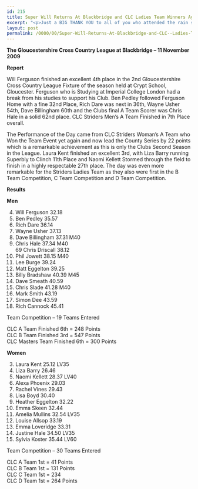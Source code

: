 ```yaml
---
id: 215
title: Super Will Returns At Blackbridge and CLC Ladies Team Winners Again! Saturday 21 Nov 2009
excerpt: "<p>Just a BIG THANK YOU to all of you who attended the rain soaked race. What an atmosphere, you definitely hear us above the other teams, and it REALLY does make a difference. Click on the race report to find out how we did Chris Hale (Men's Vice Captain) The Official results Glos XC League #2 21 November 2009 Photos Report Results</p>"
layout: post
permalink: /0000/00/Super-Will-Returns-At-Blackbridge-and-CLC--Ladies-Team-Winners-Again!-Saturday-21-Nov-2009/
---
```

**The Gloucestershire Cross Country League at Blackbridge &#8211; 11 November 2009**

**<a name="Report"></a><a name="Report"></a>Report**

Will Ferguson finished an excellent 4th place in the 2nd Gloucestershire Cross Country League Fixture of the season held at Crypt School, Gloucester. Ferguson who is Studying at Imperial College London had a break from his studies to support his Club. Ben Pedley followed Ferguson Home with a fine 32nd Place, Rich Dare was next in 36th, Wayne Usher 54th, Dave Billingham 60th and the Clubs final A Team Scorer was Chris Hale in a solid 62nd place. CLC Striders Men&#8217;s A Team Finished in 7th Place overall.

The Performance of the Day came from CLC Striders Woman&#8217;s A Team who Won the Team Event yet again and now lead the County Series by 22 points which is a remarkable achievement as this is only the Clubs Second Season in the League. Laura Kent finished an excellent 3rd, with Liza Barry running Superbly to Clinch 11th Place and Naomi Kellett Stormed through the field to finish in a highly respectable 27th place. The day was even more remarkable for the Striders Ladies Team as they also were first in the B Team Competition, C Team Competition and D Team Competition.

**Results**

**Men**

4. Will Ferguson 32.18  
32. Ben Pedley 35.57  
36. Rich Dare 36.14  
54. Wayne Usher 37.13  
60. Dave Billingham 37.31 M40  
62. Chris Hale 37.34 M40  
69 Chris Driscall 38.12  
72. Phil Jowett 38.15 M40  
94. Lee Burge 39.24  
95. Matt Eggelton 39.25  
106. Billy Bradshaw 40.39 M45  
111. Dave Smeath 40.59  
117. Chris Slade 41.28 M40  
138. Mark Smith 43.19  
147. Simon Dee 43.59  
165. Rich Cannock 45.41

Team Competition &#8211; 19 Teams Entered

CLC A Team Finished 6th = 248 Points  
CLC B Team Finished 3rd = 547 Points  
CLC Masters Team Finished 6th = 300 Points

**Women**

3. Laura Kent 25.12 LV35  
11. Liza Barry 26.46  
27. Naomi Kellett 28.37 LV40  
32. Alexa Phoenix 29.03  
45. Rachel Vines 29.43  
54. Lisa Boyd 30.40  
73. Heather Eggelton 32.22  
80. Emma Skeen 32.44  
81. Amelia Mullins 32.54 LV35  
83. Louise Allsop 33.19  
85. Emma Loveridge 33.31  
96. Justine Hale 34.50 LV35  
102. Sylvia Koster 35.44 LV60 

Team Competition &#8211; 30 Teams Entered

CLC A Team 1st = 41 Points  
CLC B Team 1st = 131 Points  
CLC C Team 1st = 234  
CLC D Team 1st = 264 Points